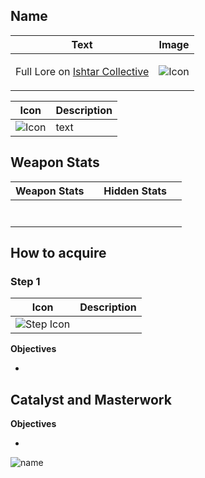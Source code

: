 ## Name
Text | Image
-----|-------
<p>Full Lore on [Ishtar Collective]() | ![ Icon]()


| Icon | Description |
|------|-------------|
| ![ Icon](https://ras117mike.github.io/Destiny2/images/icons/name.jpg) | text |


## Weapon Stats
| Weapon Stats | | Hidden Stats	| |
|--------------|-|--------------|-|
|  |  |  |  |
|  |  |  |  |
|  |  |  |  |
|  |  |  |  |
|  |  |  |  |
|  |  |  |  |
|  |  |  |  |

## How to acquire

### Step 1
Icon | Description
-----|------------
![Step Icon]() |

**Objectives**

*


## Catalyst and Masterwork


**Objectives**

*

![name]()
